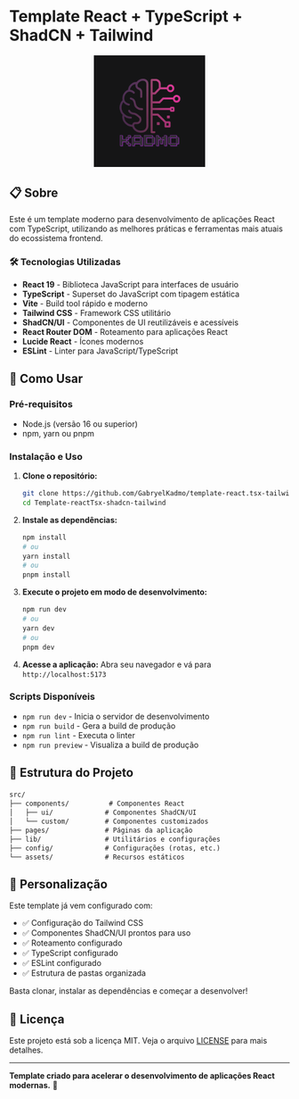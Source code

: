 # Template React + TypeScript + ShadCN + Tailwind

<div align="center">
  <img src="./public/LogoHero.png" alt="Logo" width="200" height="200">
</div>

## 📋 Sobre

Este é um template moderno para desenvolvimento de aplicações React com TypeScript, utilizando as melhores práticas e ferramentas mais atuais do ecossistema frontend.

### 🛠 Tecnologias Utilizadas

- **React 19** - Biblioteca JavaScript para interfaces de usuário
- **TypeScript** - Superset do JavaScript com tipagem estática
- **Vite** - Build tool rápido e moderno
- **Tailwind CSS** - Framework CSS utilitário
- **ShadCN/UI** - Componentes de UI reutilizáveis e acessíveis
- **React Router DOM** - Roteamento para aplicações React
- **Lucide React** - Ícones modernos
- **ESLint** - Linter para JavaScript/TypeScript

## 🚀 Como Usar

### Pré-requisitos

- Node.js (versão 16 ou superior)
- npm, yarn ou pnpm

### Instalação e Uso

1. **Clone o repositório:**
   ```bash
   git clone https://github.com/GabryelKadmo/template-react.tsx-tailwind-shadcn.git
   cd Template-reactTsx-shadcn-tailwind
   ```

2. **Instale as dependências:**
   ```bash
   npm install
   # ou
   yarn install
   # ou
   pnpm install
   ```

3. **Execute o projeto em modo de desenvolvimento:**
   ```bash
   npm run dev
   # ou
   yarn dev
   # ou
   pnpm dev
   ```

4. **Acesse a aplicação:**
   Abra seu navegador e vá para `http://localhost:5173`

### Scripts Disponíveis

- `npm run dev` - Inicia o servidor de desenvolvimento
- `npm run build` - Gera a build de produção
- `npm run lint` - Executa o linter
- `npm run preview` - Visualiza a build de produção

## 📁 Estrutura do Projeto

```
src/
├── components/          # Componentes React
│   ├── ui/             # Componentes ShadCN/UI
│   └── custom/         # Componentes customizados
├── pages/              # Páginas da aplicação
├── lib/                # Utilitários e configurações
├── config/             # Configurações (rotas, etc.)
└── assets/             # Recursos estáticos
```

## 🎨 Personalização

Este template já vem configurado com:

- ✅ Configuração do Tailwind CSS
- ✅ Componentes ShadCN/UI prontos para uso
- ✅ Roteamento configurado
- ✅ TypeScript configurado
- ✅ ESLint configurado
- ✅ Estrutura de pastas organizada

Basta clonar, instalar as dependências e começar a desenvolver!

## 📄 Licença

Este projeto está sob a licença MIT. Veja o arquivo [LICENSE](LICENSE) para mais detalhes.

---

**Template criado para acelerar o desenvolvimento de aplicações React modernas.** 🚀